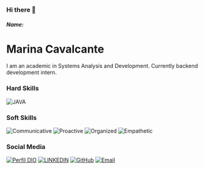 ### Hi there 👋
##### Name:

# Marina Cavalcante
I am an academic in Systems Analysis and Development. Currently backend development intern.

### Hard Skills
![JAVA](https://img.shields.io/badge/JAVA-pink)



### Soft Skills
![Communicative](https://img.shields.io/badge/Communicative-pink)
![Proactive](https://img.shields.io/badge/Proactive-pink)
![Organized](https://img.shields.io/badge/Organized-pink)
![Empathetic](https://img.shields.io/badge/Empathetic-pink)

### Social Media
[![Perfil DIO](https://img.shields.io/badge/DIO-pink)](https://www.dio.me/users/cavalcantemarina20)
[![LINKEDIN](https://img.shields.io/badge/Linkedin-pink)](https://www.linkedin.com/in/marina-cavalcante-227589133/)
[![GitHub](https://img.shields.io/badge/GitHub-pink)](https://github.com/SouzaCMarina)
[![Email](https://img.shields.io/badge/Email-pink)](mailto:cavalcantemarina20@gmail.com)
